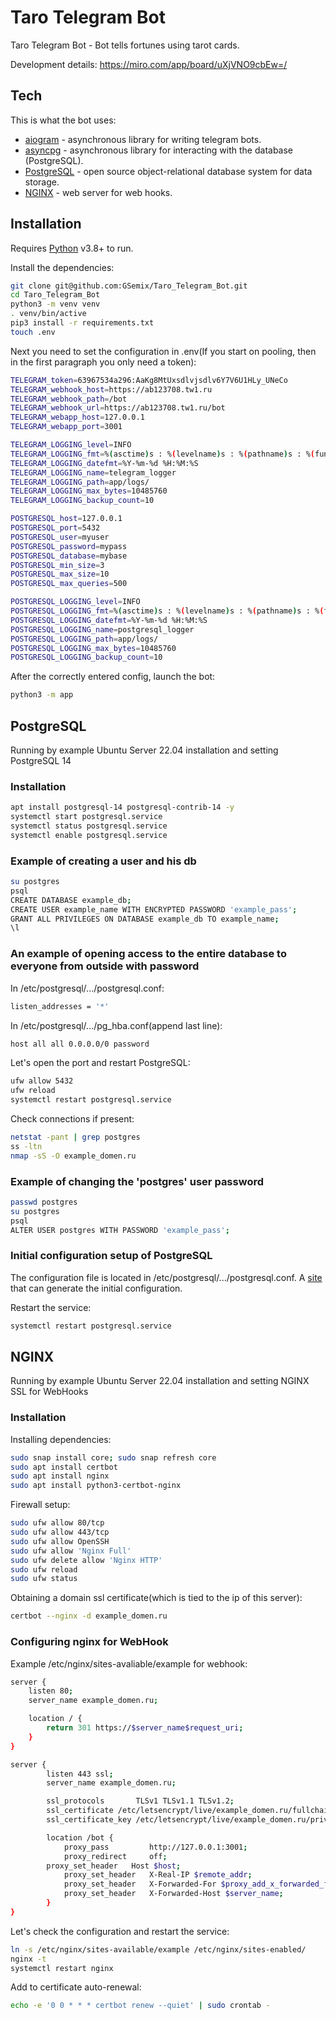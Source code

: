 # Taro Telegram Bot

Taro Telegram Bot - Bot tells fortunes using tarot cards.

Development details: https://miro.com/app/board/uXjVNO9cbEw=/

## Tech

This is what the bot uses:

- [aiogram](https://github.com/aiogram/aiogram/tree/v2.22.2) - asynchronous library for writing telegram bots.
- [asyncpg](https://github.com/MagicStack/asyncpg/tree/v0.28.0) - asynchronous library for interacting with the database (PostgreSQL).
- [PostgreSQL](https://www.postgresql.org/about/news/postgresql-14-released-2318/) - open source object-relational database system for data storage.
- [NGINX](https://nginx.org/en/) - web server for web hooks.

## Installation

Requires [Python](https://www.python.org/downloads/release/python-3100/) v3.8+ to run.

Install the dependencies:

```sh
git clone git@github.com:GSemix/Taro_Telegram_Bot.git
cd Taro_Telegram_Bot
python3 -m venv venv
. venv/bin/active
pip3 install -r requirements.txt
touch .env
```

Next you need to set the configuration in .env(If you start on pooling, then in the first paragraph you only need a token):

```sh
TELEGRAM_token=63967534a296:AaKg8MtUxsdlvjsdlv6Y7V6U1HLy_UNeCo
TELEGRAM_webhook_host=https://ab123708.tw1.ru
TELEGRAM_webhook_path=/bot
TELEGRAM_webhook_url=https://ab123708.tw1.ru/bot
TELEGRAM_webapp_host=127.0.0.1
TELEGRAM_webapp_port=3001

TELEGRAM_LOGGING_level=INFO
TELEGRAM_LOGGING_fmt=%(asctime)s : %(levelname)s : %(pathname)s : %(funcName)s : %(message)s
TELEGRAM_LOGGING_datefmt=%Y-%m-%d %H:%M:%S
TELEGRAM_LOGGING_name=telegram_logger
TELEGRAM_LOGGING_path=app/logs/
TELEGRAM_LOGGING_max_bytes=10485760
TELEGRAM_LOGGING_backup_count=10

POSTGRESQL_host=127.0.0.1
POSTGRESQL_port=5432
POSTGRESQL_user=myuser
POSTGRESQL_password=mypass
POSTGRESQL_database=mybase
POSTGRESQL_min_size=3
POSTGRESQL_max_size=10
POSTGRESQL_max_queries=500

POSTGRESQL_LOGGING_level=INFO
POSTGRESQL_LOGGING_fmt=%(asctime)s : %(levelname)s : %(pathname)s : %(funcName)s : %(message)s
POSTGRESQL_LOGGING_datefmt=%Y-%m-%d %H:%M:%S
POSTGRESQL_LOGGING_name=postgresql_logger
POSTGRESQL_LOGGING_path=app/logs/
POSTGRESQL_LOGGING_max_bytes=10485760
POSTGRESQL_LOGGING_backup_count=10
```

After the correctly entered config, launch the bot:

```sh
python3 -m app
```

## PostgreSQL

Running by example Ubuntu Server 22.04 installation and setting PostgreSQL 14

### Installation

```sh
apt install postgresql-14 postgresql-contrib-14 -y
systemctl start postgresql.service
systemctl status postgresql.service
systemctl enable postgresql.service
```

### Example of creating a user and his db

```sh
su postgres
psql
CREATE DATABASE example_db;
CREATE USER example_name WITH ENCRYPTED PASSWORD 'example_pass';
GRANT ALL PRIVILEGES ON DATABASE example_db TO example_name;
\l
```

### An example of opening access to the entire database to everyone from outside with password

In /etc/postgresql/.../postgresql.conf:

```sh
listen_addresses = '*'
```

In /etc/postgresql/.../pg_hba.conf(append last line):

```sh
host all all 0.0.0.0/0 password
```

Let's open the port and restart PostgreSQL:

```sh
ufw allow 5432
ufw reload
systemctl restart postgresql.service
```

Check connections if present:

```sh
netstat -pant | grep postgres
ss -ltn
nmap -sS -O example_domen.ru
```

### Example of changing the 'postgres' user password

```sh
passwd postgres
su postgres
psql
ALTER USER postgres WITH PASSWORD 'example_pass';
```

### Initial configuration setup of PostgreSQL

The configuration file is located in /etc/postgresql/.../postgresql.conf. 
A [site](https://pgtune.leopard.in.ua) that can generate the initial configuration.

Restart the service:

```sh
systemctl restart postgresql.service
```

## NGINX

Running by example Ubuntu Server 22.04 installation and setting NGINX SSL for WebHooks

### Installation

Installing dependencies:

```sh
sudo snap install core; sudo snap refresh core
sudo apt install certbot
sudo apt install nginx
sudo apt install python3-certbot-nginx
```

Firewall setup:

```sh
sudo ufw allow 80/tcp
sudo ufw allow 443/tcp
sudo ufw allow OpenSSH
sudo ufw allow 'Nginx Full'
sudo ufw delete allow 'Nginx HTTP'
sudo ufw reload
sudo ufw status
```

Obtaining a domain ssl certificate(which is tied to the ip of this server):

```sh
certbot --nginx -d example_domen.ru
```

### Configuring nginx for WebHook

Example /etc/nginx/sites-avaliable/example for webhook:

```sh
server {
    listen 80;
    server_name example_domen.ru;

    location / {
        return 301 https://$server_name$request_uri;
    }
}

server {
        listen 443 ssl;
        server_name example_domen.ru;

        ssl_protocols       TLSv1 TLSv1.1 TLSv1.2;
        ssl_certificate /etc/letsencrypt/live/example_domen.ru/fullchain.pem;
        ssl_certificate_key /etc/letsencrypt/live/example_domen.ru/privkey.pem;

        location /bot {
            proxy_pass         http://127.0.0.1:3001;
            proxy_redirect     off;
	    proxy_set_header   Host $host;
            proxy_set_header   X-Real-IP $remote_addr;
            proxy_set_header   X-Forwarded-For $proxy_add_x_forwarded_for;
            proxy_set_header   X-Forwarded-Host $server_name;
        }
}
```

Let's check the configuration and restart the service:

```sh
ln -s /etc/nginx/sites-available/example /etc/nginx/sites-enabled/
nginx -t
systemctl restart nginx
```

Add to certificate auto-renewal:

```sh
echo -e '0 0 * * * certbot renew --quiet' | sudo crontab -
```
